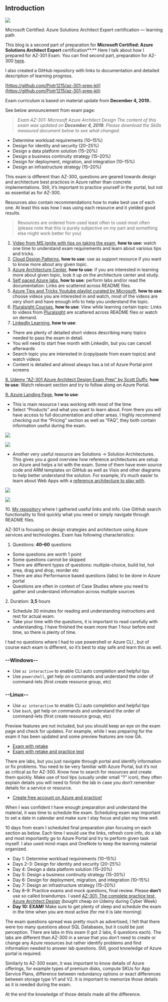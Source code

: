 ## Introduction

![](https://miro.medium.com/max/2752/1*XgjNqx3rsImpoYzifqnx8w.png)

Microsoft Certified: Azure Solutions Architect Expert certification — learning path

This blog is a second part of preparation for **Microsoft Certified: Azure Solutions Architect Expert** certification**.** Here I talk about how I prepared for AZ-301 Exam. You can find second part, preparation for AZ-300 [here](https://medium.com/@piotrzan/8-tips-to-prepare-for-az-300-exam-cadff5532394).

I also created a GitHub repository with links to documentation and detailed description of learning progress.

[https://github.com/Piotr1215/az-301-prep-kit](https://github.com/Piotr1215/az-301-prep-kit)

Exam curriculum is based on material update from **December 4, 2019.**.

See below announcement from exam page:

> _Exam AZ-301: Microsoft Azure Architect Design The content of this exam was updated on_ **_December 4, 2019._** _Please download the Skills measured document below to see what changed._

- Determine workload requirements (10–15%)
- Design for identity and security (20–25%)
- Design a data platform solution (15–20%)
- Design a business continuity strategy (15–20%)
- Design for deployment, migration, and integration (10–15%)
- Design an infrastructure strategy (15–20%)

This exam is different than AZ-300, questions are geared towards design and architecture best practices in Azure rather than concrete implementations. Still, it’s important to practice yourself in the portal, but not as essential as for AZ-300.

Resources also contain recommendations how to make best use of each one. At least this was how I was using each resource and it yielded good results.

> Resources are ordered from used least often to used most often (please note that this is purely subjective on my part and something else might work better for you)

1. [Video from MS Ignite with tips on taking the exam](https://myignite.techcommunity.microsoft.com/sessions/78629?source=sessions), **how to use:** watch one time to understand exam requirements and learn about varioius tips and tricks.
2. [Cloud Design Patterns](https://docs.microsoft.com/en-us/azure/architecture/patterns/), **how to use**: use as support resource if you want to know more about any given topic.
3. [Azure Architecture Center](https://docs.microsoft.com/en-gb/azure/architecture/), **how to use**: if you are interested in learning more about given topic, look it up on the architecture center and study.
4. [Self paced Azure labs](https://www.microsoft.com/HandsOnLabs/SelfPacedLabs), **how to use**: perform labs and/or read the documentation: Links are scattered across README files.
5. [Azure Tips and Tricks Youtube playlist curated by Microsoft](https://www.youtube.com/playlist?list=PLLasX02E8BPCNCK8Thcxu-Y-XcBUbhFWC), **how to use**: choose videos you are interested in and watch, most of the videos are very short and have enough info to help you understand the topic.
6. [Pluralsight Courses](https://app.pluralsight.com/paths/certificate/microsoft-azure-architect-design-az-301), **how to use**: View while learning certain topic: Links to videos from [Pluralsight](https://app.pluralsight.com/paths/certificate/microsoft-azure-architect-design-az-301) are scattered across README files or watch on demand.
7. [LinkedIn Learning](https://www.linkedin.com/learning/me), **how to use**:

- There are plenty of detailed short videos describing many topics needed to pass the exam in detail.
- You will need to start free month with LinkedIn, but you can cancell afterwards
- Search topic you are interested in (copy/paste from exam topics) and watch videos
- Content is detailed and almost always has a lot of Azure Portal print screens

[8\. Udemy “AZ-301 Azure Architect Design Exam Prep” by Scott Duffy](https://www.udemy.com/course/az301-azure/), **how to use**: Watch relevant section and try to follow along on Azure Portal.

[9\. Azure Landing Page](https://azure.microsoft.com/en-ca/), **how to use**:

- This is main resource I was working with most of the time
- Select “Products” and what you want to learn about. From there you will have access to full documentation and other areas. I highly recommend checking out the “Pricing” section as well as “FAQ”, they both contain information useful during the exam.

![](https://miro.medium.com/max/60/0*jZvUvQCjN3ICzcL_.png?q=20)

![](https://miro.medium.com/max/2618/0*jZvUvQCjN3ICzcL_.png)

- Another very useful resource are Solutions -> Solution Architectures. This gives you a good overview how reference architectures are setup on Azure and helps a lot with the exam. Some of them have even source code and ARM templates on GitHub as well as Visio and other diagrams to help better understand the solution. For example, it’s much easier to learn about Web Apps with a [reference architecture to play with](https://docs.microsoft.com/en-gb/azure/architecture/reference-architectures/app-service-web-app/basic-web-app).

![](https://miro.medium.com/max/60/0*8a95sRZv0dAyEePi?q=20)

![](https://miro.medium.com/max/5200/0*8a95sRZv0dAyEePi)

10\. [My repository](https://github.com/Piotr1215/az-301-prep-kit) where I gathered useful links and info. Use GitHub search functionality to find quickly what you need or simply navigate through README files.

AZ-301 is focusing on design strategies and architecture using Azure services and technologies. Exam has following characteristics:

1. Questions: **40–60** questions

- Some questions are worth 1 point
- Some questions cannot be skipped
- There are different types of questions: multiple-choice, build list, hot area, drag and drop, reorder etc
- There are also Performance based questions (labs) to be done in Azure portal
- Questions are often in context of Case Studies where you need to gather and understand information across multiple sources

2\. Duration: **3,5** hours

- Schedule 30 minutes for reading and understanding instructions and rest for actual exam.
- Take your time with the questions, it is important to read carefully with understanding. I have finished the exam more than 1 hour before end time, so there is plenty of time.

I had no questions where I had to use powershell or Azure CLI , but of course each exam is different, so it’s best to stay safe and learn this as well.

<!-- select:start -->
<!-- select-menu-labels: Operating System -->

### --Windows--

- Use `az interactive` to enable CLI auto completion and helpful tips
- Use `powershell`, get help on commands and understand the order of command-lets (first create resource group, etc)

### --Linux--

- Use `az interactive` to enable CLI auto completion and helpful tips
- Use `bash`, get help on commands and understand the order of command-lets (first create resource group, etc)

<!-- select:end -->

Preview features are not included, but you should keep an eye on the exam page and check for updates. For example, while I was preparing for the exam it has been updated and some preview features are now GA.

- [Exam with retake](https://eu1.mindhub.com/microsoft-exam-replay-mcp-exam-plus-retake/p/Microsoft-Exam-Replay?utm_source=msftmarketing&utm_medium=msft_offers&utm_campaign=ExamReplayFY20&utm_term=ERFY20&utm_content=weblink3)
- [Exam with retake and practice test](https://eu1.mindhub.com/microsoft-exam-replay-with-practice-test-mcp-exam/p/Microsoft-Exam-Replay-PT?utm_source=msftmarketing&utm_medium=msft_offers&utm_campaign=ExamReplayFY20&utm_term=ERFY20&utm_content=weblink)

There are labs, but you just navigate through portal and identify information or fix problems. You need to be very familiar with Azure Portal, but it’s not as critical as for AZ-300. Know how to search for resources and create them quickly. Make use of tool tips (usually under small “?” icon), they often explain details you will need to finish the lab in case you don’t remember details for a service or resource.

- [Create free account on Azure and practice!](https://azure.microsoft.com/en-us/free/)

When I was confident I have enough preparation and understand the material, it was time to schedule the exam. Scheduling exam was important to set a date in calendar and make sure I stay focus and plan my time well.

10 days from exam I scheduled final preparation plan focusing on each section as below. Each time I would use the links, refresh core info, do a lab and most importantly go to Azure Portal and try to perform given task myself. I also used mind-maps and OneNote to keep the learning material organized.

- Day 1: Determine workload requirements (10–15%)
- Days 2–3: Design for identity and security (20–25%)
- Day 4: Design a data platform solution (15–20%)
- Day 5: Design a business continuity strategy (15–20%)
- Day 6: Design for deployment, migration, and integration (10–15%)
- Day 7: Design an infrastructure strategy (15–20%)
- Day 8–9: Practice exams and mock questions, final review. Please **don’t** use so called braindumps. I used [AZ-301: The complete practice test, Azure Architect Design](https://www.udemy.com/course/exam-az-301-microsoft-azure-architect-design-test/) (bought cheap on Udemy during Cyber Week)
- **Day 10: EXAM!** Make sure to get plenty of sleep and schedule the exam in the time when you are most active (for me it is late morning)

The exam questions spread was pretty much as advertised, I felt that there were too many questions about SQL Databases, but it could be just perception. There are labs in this exam (I got 2 labs, 6 questions each). The labs are different than AZ-300 in a sense that you don’t need to create or change any Azure resources but rather identify problems and find information needed to answer lab questions. Still, good knowledge of Azure portal is required.

Similarly to AZ-300 exam, it was important to know details of Azure offerings, for example types of premium disks, compute SKUs for App Service Plans, difference between redundancy options or exact differences between storage type V1 and V2. It is important to memorize those details as it is needed during the exam.

At the end the knowledge of those details made all the difference.
